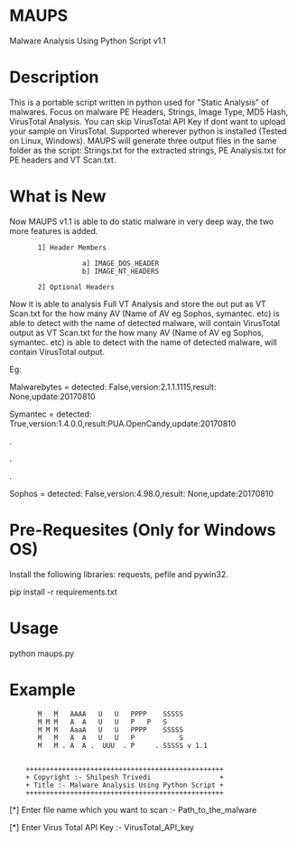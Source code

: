 # MAUPS

Malware Analysis Using Python Script v1.1

# Description

This is a portable script written in python used for "Static Analysis" of malwares. Focus on malware PE Headers, Strings, Image Type, MD5 Hash, VirusTotal Analysis. You can skip VirusTotal API Key if dont want to upload your sample on VirusTotal. Supported wherever python is installed (Tested on Linux, Windows). MAUPS will generate three output files in the same folder as the script: Strings.txt for the extracted strings, PE Analysis.txt for PE headers and VT Scan.txt.  

# What is New

Now MAUPS v1.1 is able to do static malware in very deep way, the two more features is added.

           1] Header Members
           
                      a] IMAGE_DOS_HEADER
                      b] IMAGE_NT_HEADERS
                      
           2] Optional Headers
Now it is able to analysis Full VT Analysis and store the out put as VT Scan.txt for the how many AV (Name of AV eg Sophos, symantec. etc) is able to detect with the name of detected malware, will contain VirusTotal output as VT Scan.txt for the how many AV (Name of AV eg Sophos, symantec. etc) is able to detect with the name of detected malware, will contain VirusTotal output. 

Eg:
 
Malwarebytes = detected: False,version:2.1.1.1115,result: None,update:20170810                                                      

Symantec = detected: True,version:1.4.0.0,result:PUA.OpenCandy,update:20170810


 .
 
 .
 
 .
 
 
 Sophos = detected: False,version:4.98.0,result: None,update:20170810

# Pre-Requesites (Only for Windows OS)

Install the following libraries: requests, pefile and pywin32.

pip install -r requirements.txt

# Usage

python maups.py

# Example

           M   M   AAAA   U   U   PPPP    SSSSS
           M M M   A  A   U   U   P   P   S
           M M M   AaaA   U   U   PPPP    SSSSS
           M   M   A  A   U   U   P           S
           M   M . A  A .  UUU  . P     . SSSSS v 1.1


        +++++++++++++++++++++++++++++++++++++++++++++++++
        + Copyright :- Shilpesh Trivedi                 +
        + Title :- Malware Analysis Using Python Script +
        +++++++++++++++++++++++++++++++++++++++++++++++++

 [*] Enter file name which you want to scan :- Path_to_the_malware

 [*] Enter Virus Total API Key :- VirusTotal_API_key
